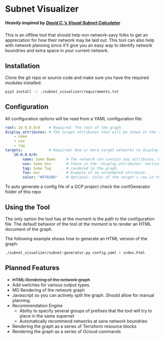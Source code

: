 # Subnet Visualizer
##### Heavily inspired by [David C.'s Visual Subnet Calculator](http://www.davidc.net/sites/default/subnets/subnets.html)

This is an offline tool that should help non network-savy folks to get an appreciation for how their network may be laid out. This tool can also help with network planning since it'll give you an easy way to identify network boundries and extra space in your current network.

## Installation
Clone the git repo or source code and make sure you have the required modules installed:
```bash
pip3 install -r ./subnet_visualizer/requirements.txt
```

## Configuration
All configuration options will be read from a YAML configuration file:
```yaml
root: 10.0.0.0/8    # Required: The root of the graph.
display_attributes: # The target attributes that will be shown in the table.
    - name
    - use
    - tag
targets:            # Required: One or more target networks to display.
    10.0.0.0/9:
        name: Some Name     # The network can contain any attributes, but only
        use: Some Use       # those in the 'display_attributes' section will be
        tag: Some Tag       # rendered in the graph.
        foo: bar            # Example of an unrendered attribute.
        color: "#FFA500"    # Optional: Color of the target's row in the graph.
```
To auto generate a config file of a GCP project check the confGenerator folder of this repo

## Using the Tool
The only option the tool has at the moment is the path to the configuration file. The default behavior of the tool _at the moment_ is to render an HTML document of the graph.

The following example shows how to generate an HTML version of the graph:
```bash
./subnet_visualizer/subnet-generator.py config.yaml > index.html
```

## Planned Features
- ~~HTML Rendering of the network graph~~
- Add switches for various output types.
- MD Rendering of the network graph
- Javascript so you can actively split the graph. Should allow for manual planning.
- Recommendation Engine
    - Ability to specify several groups of prefixes that the tool will try to place in the same supernet
    - Automatically recommend networks at sane network boundries
- Rendering the graph as a series of Terraform resource blocks
- Rendering the graph as a series of Gcloud commands
